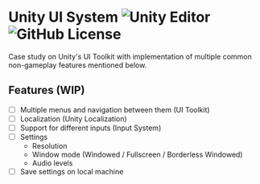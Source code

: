 # Unity UI System ![Unity Editor](https://img.shields.io/badge/Unity%20Editor-2023.2.17f1-blue) ![GitHub License](https://img.shields.io/github/license/Mekyi/unity-ui-system)
Case study on Unity's UI Toolkit with implementation of multiple common non-gameplay features mentioned below.

## Features (WIP)

- [ ] Multiple menus and navigation between them (UI Toolkit)
- [ ] Localization (Unity Localization)
- [ ] Support for different inputs (Input System)
- [ ] Settings
  - Resolution
  - Window mode (Windowed / Fullscreen / Borderless Windowed)
  - Audio levels
- [ ] Save settings on local machine
